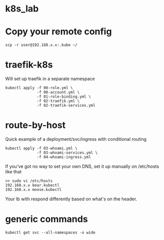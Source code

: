 # k8s_lab


# Copy your remote config 
```shell
scp -r user@192.168.x.x:.kube ~/
```
# traefik-k8s
Will set up traefik in a separate namespace

```shell
kubectl apply -f 00-role.yml \
              -f 00-account.yml \
              -f 01-role-binding.yml \
              -f 02-traefik.yml \
              -f 02-traefik-services.yml
```

# route-by-host
Quick example of a deployment/svc/ingress with conditional routing

```shell
kubectl apply -f 03-whoami.yml \
              -f 03-whoami-services.yml \
              -f 04-whoami-ingress.yml
```
If you've got no way to set your own DNS, set it up manually on /etc/hosts like that
```shell
>> sudo vi /etc/hosts
192.168.x.x bear.kubectl
192.168.x.x moose.kubectl 
```

Your lb with respond differently based on what's on the header.



# generic commands
```shell
kubectl get svc --all-namespaces -o wide
```
